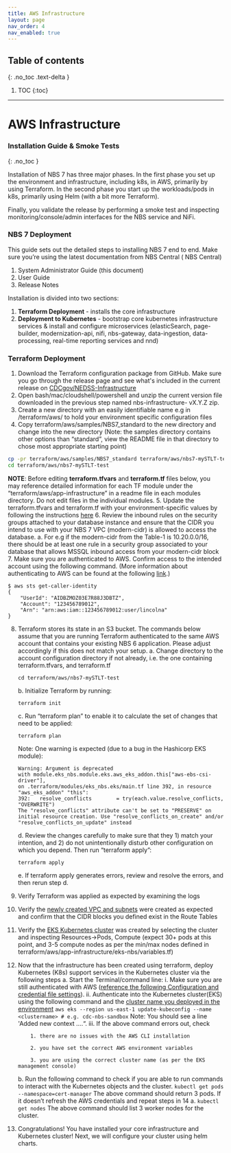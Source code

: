 ```yaml
---
title: AWS Infrastructure
layout: page
nav_order: 4
nav_enabled: true
---
```


## Table of contents
{: .no_toc .text-delta }

1. TOC
{:toc}

---

# AWS Infrastructure 
### Installation Guide & Smoke Tests
{: .no_toc }

Installation of NBS 7 has three major phases. In the first phase you set up the environment and infrastructure, including k8s, in AWS, 
primarily by using Terraform. In the second phase you start up the workloads/pods in k8s, primarily using Helm (with a bit more Terraform).

Finally, you validate the release by performing a smoke test and inspecting monitoring/console/admin interfaces for the NBS service and
NiFi.


### NBS 7 Deployment
This guide sets out the detailed steps to installing NBS 7 end to end.
Make sure you’re using the latest documentation from NBS Central ( NBS Central)
1. System Administrator Guide (this document)
2. User Guide
3. Release Notes

Installation is divided into two sections:

1. **Terraform Deployment** - installs the core infrastructure
2. **Deployment to Kubernetes** - bootstrap core kubernetes infrastructure services & install and configure microservices (elasticSearch,
page-builder, modernization-api, nifi, nbs-gateway, data-ingestion, data-processing, real-time reporting services and nnd)

### Terraform Deployment 
1. Download the Terraform configuration package from GitHub. Make sure you go through the release page and see what's included in
the current release on [CDCgov/NEDSS-Infrastructure](https://github.com/CDCgov/NEDSS-Infrastructure/releases)
2. Open bash/mac/cloudshell/powershell and unzip the current version file downloaded in the previous step named nbs-infrastructure-
vX.Y.Z zip.
3. Create a new directory with an easily identifiable name e.g <nbs7-mySTLT-test> in /terraform/aws/ to hold your environment specific
configuration files
4. Copy terraform/aws/samples/NBS7_standard to the new directory and change into the new directory (Note: the samples directory
contains other options than “standard”, view the README file in that directory to chose most appropriate starting point)
```bash
cp -pr terraform/aws/samples/NBS7_standard terraform/aws/nbs7-mySTLT-test
cd terraform/aws/nbs7-mySTLT-test
```
**NOTE**: Before editing **terraform.tfvars** and **terraform.tf** files below, you may reference detailed information for each TF module under the
“terraform/aws/app-infrastructure” in a readme file in each modules directory. Do not edit files in the individual modules.
5. Update the terraform.tfvars and terraform.tf with your environment-specific values by following the instructions [here](https://github.com/CDCgov/NEDSS-Infrastructure/blob/main/terraform/aws/samples/NBS7_standard/README.md)
6. Review the inbound rules on the security groups attached to your database instance and ensure that the CIDR you intend to use with your NBS 7 VPC (modern-cidr) is allowed to access the database.
    a. For e.g if the modern-cidr from the Table-1 is 10.20.0.0/16, there should be at least one rule in a security group associated to your database that allows MSSQL inbound access from your modern-cidr block
7. Make sure you are authenticated to AWS. Confirm access to the intended account using the following command. (More information about authenticating to AWS can be found at the following [link](https://docs.aws.amazon.com/cli/latest/userguide/cli-configure-files.html).)
```
$ aws sts get-caller-identity
{
    "UserId": "AIDBZMOZ03E7R88J3DBTZ",
    "Account": "123456789012",
    "Arn": "arn:aws:iam::123456789012:user/lincolna"
}
```
8. Terraform stores its state in an S3 bucket. The commands below assume that you are running Terraform authenticated to the same AWS account that contains your existing NBS 6 application. Please adjust accordingly if this does not match your setup.
    a. Change directory to the account configuration directory if not already, i.e. the one containing terraform.tfvars, and terraform.tf
    ```
    cd terraform/aws/nbs7-mySTLT-test
    ```
    b. Initialize Terraform by running:
    ```
    terraform init
    ```
    c. Run “terraform plan” to enable it to calculate the set of changes that need to be applied:
    ```
    terraform plan
    ```
    Note: One warning is expected (due to a bug in the Hashicorp EKS module):
    ```
    Warning: Argument is deprecated
    with module.eks_nbs.module.eks.aws_eks_addon.this["aws-ebs-csi-driver"],
    on .terraform/modules/eks_nbs.eks/main.tf line 392, in resource "aws_eks_addon" "this":
    392:   resolve_conflicts        = try(each.value.resolve_conflicts, "OVERWRITE")
    The "resolve_conflicts" attribute can't be set to "PRESERVE" on initial resource creation. Use "resolve_conflicts_on_create" and/or "resolve_conflicts_on_update" instead
    ```
    d. Review the changes carefully to make sure that they 1) match your intention, and 2) do not unintentionally disturb other configuration on which you depend. Then run “terraform apply”:
    ```
    terraform apply
    ```
    e. If terraform apply generates errors, review and resolve the errors, and then rerun step d.
9. Verify Terraform was applied as expected by examining the logs
10. Verify the [newly created VPC and subnets](https://us-east-1.console.aws.amazon.com/vpc/home?region=us-east-1#Home:) were created as expected and confirm that the CIDR blocks you defined exist in the Route Tables
11. Verify the [EKS Kubernetes cluster](https://us-east-1.console.aws.amazon.com/eks/home?region=us-east-1#/clusters) was created by selecting the cluster and inspecting Resources->Pods, Compute (expect 30+ pods at this point, and 3-5 compute nodes as per the min/max nodes defined in terraform/aws/app-infrastructure/eks-nbs/variables.tf)
12. Now that the infrastructure has been created using terraform, deploy Kubernetes (K8s) support services in the Kubernetes cluster via the following steps
    a. Start the Terminal/command line:
        i. Make sure you are still authenticated with AWS ([reference the following Configuration and credential file settings](https://docs.aws.amazon.com/cli/latest/userguide/cli-configure-files.html)).
        ii. Authenticate into the Kubernetes cluster(EKS) using the following command and the [cluster name you deployed in the environment](https://us-east-1.console.aws.amazon.com/eks/home?region=us-east-1#/clusters)
        ```
        aws eks --region us-east-1 update-kubeconfig --name <clustername> # e.g. cdc-nbs-sandbox
        ```
        Note: You should see a line 'Added new context ….“.
        iii. If the above command errors out, check

            1. there are no issues with the AWS CLI installation

            2. you have set the correct AWS environment variables

            3. you are using the correct cluster name (as per the EKS management console)

    b. Run the following command to check if you are able to run commands to interact with the Kubernetes objects and the cluster.
        ```
        kubectl get pods --namespace=cert-manager
        ```
        The above command should return 3 pods. If it doesn’t refresh the AWS credentials and repeat steps in 14 a.
        ```
        kubectl get nodes
        ```
        The above command should list 3 worker nodes for the cluster.
13. Congratulations! You have installed your core infrastructure and Kubernetes cluster! Next, we will configure your cluster using helm charts.
